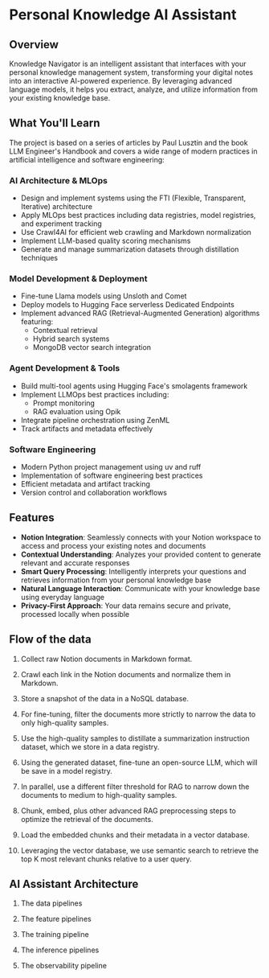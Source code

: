 # Personal Knowledge AI Assistant

## Overview
Knowledge Navigator is an intelligent assistant that interfaces with your personal knowledge management system, transforming your digital notes into an interactive AI-powered experience. By leveraging advanced language models, it helps you extract, analyze, and utilize information from your existing knowledge base.

## What You'll Learn
The project is based on a series of articles by Paul Lusztin and the book LLM Engineer's Handbook and covers a wide range of modern practices in artificial intelligence and software engineering:

### AI Architecture & MLOps
- Design and implement systems using the FTI (Flexible, Transparent, Iterative) architecture
- Apply MLOps best practices including data registries, model registries, and experiment tracking
- Use Crawl4AI for efficient web crawling and Markdown normalization
- Implement LLM-based quality scoring mechanisms
- Generate and manage summarization datasets through distillation techniques

### Model Development & Deployment
- Fine-tune Llama models using Unsloth and Comet
- Deploy models to Hugging Face serverless Dedicated Endpoints
- Implement advanced RAG (Retrieval-Augmented Generation) algorithms featuring:
  - Contextual retrieval
  - Hybrid search systems
  - MongoDB vector search integration

### Agent Development & Tools
- Build multi-tool agents using Hugging Face's smolagents framework
- Implement LLMOps best practices including:
  - Prompt monitoring
  - RAG evaluation using Opik
- Integrate pipeline orchestration using ZenML
- Track artifacts and metadata effectively

### Software Engineering
- Modern Python project management using uv and ruff
- Implementation of software engineering best practices
- Efficient metadata and artifact tracking
- Version control and collaboration workflows

## Features
- **Notion Integration**: Seamlessly connects with your Notion workspace to access and process your existing notes and documents
- **Contextual Understanding**: Analyzes your provided content to generate relevant and accurate responses
- **Smart Query Processing**: Intelligently interprets your questions and retrieves information from your personal knowledge base
- **Natural Language Interaction**: Communicate with your knowledge base using everyday language
- **Privacy-First Approach**: Your data remains secure and private, processed locally when possible

## Flow of the data

1. Collect raw Notion documents in Markdown format.

2. Crawl each link in the Notion documents and normalize them in Markdown.

3. Store a snapshot of the data in a NoSQL database.

4. For fine-tuning, filter the documents more strictly to narrow the data to only high-quality samples.

5. Use the high-quality samples to distillate a summarization instruction dataset, which we store in a data registry.

6. Using the generated dataset, fine-tune an open-source LLM, which will be save in a model registry.

7. In parallel, use a different filter threshold for RAG to narrow down the documents to medium to high-quality samples.

8. Chunk, embed, plus other advanced RAG preprocessing steps to optimize the retrieval of the documents.

9. Load the embedded chunks and their metadata in a vector database.

10. Leveraging the vector database, we use semantic search to retrieve the top K most relevant chunks relative to a user query.

## AI Assistant Architecture

1. The data pipelines

2. The feature pipelines

3. The training pipeline

4. The inference pipelines

5. The observability pipeline
